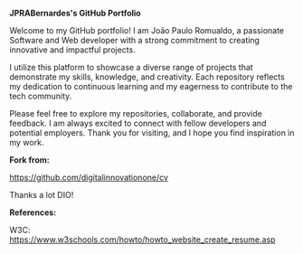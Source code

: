 **JPRABernardes's GitHub Portfolio**

Welcome to my GitHub portfolio! I am João Paulo Romualdo, a passionate Software and Web developer with a strong commitment to creating innovative and impactful projects.

I utilize this platform to showcase a diverse range of projects that demonstrate my skills, knowledge, and creativity. Each repository reflects my dedication to continuous learning and my eagerness to contribute to the tech community.

Please feel free to explore my repositories, collaborate, and provide feedback. I am always excited to connect with fellow developers and potential employers. Thank you for visiting, and I hope you find inspiration in my work.

**Fork from:**

https://github.com/digitalinnovationone/cv

Thanks a lot DIO!

**References:**

W3C: https://www.w3schools.com/howto/howto_website_create_resume.asp
